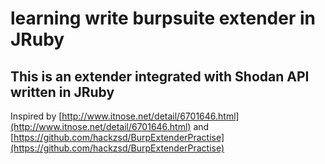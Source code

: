 # learning write burpsuite extender in JRuby
## This is an extender integrated with Shodan API written in JRuby
Inspired by [http://www.itnose.net/detail/6701646.html](http://www.itnose.net/detail/6701646.html) and [https://github.com/hackzsd/BurpExtenderPractise](https://github.com/hackzsd/BurpExtenderPractise)
